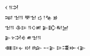 <div class='block'>
<div class='line'>𒌋 𒀀𒋫</div>
<div class='line'>𒉈 𒈠𒀀 𒋧𒈠 𒌓 𒁹𒆚 𒂊</div>
<div class='line'>𒈠𒀀 𒆠𒄿 𒀀𒄭𒅖 𒉌𒃼𒊑𒅁</div>
<div class='line'>𒉌𒆳𒋫𒄴 𒌑𒈠𒀀</div>
<div class='line'>𒈪𒄿𒉡 𒊭 𒈗 𒁁𒉌 𒄿𒃮𒁍𒌋𒉌</div>
</div>